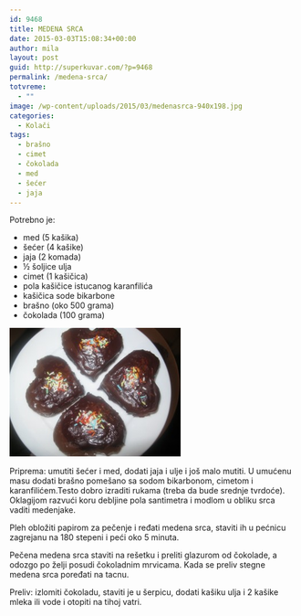 ```yaml
---
id: 9468
title: MEDENA SRCA
date: 2015-03-03T15:08:34+00:00
author: mila
layout: post
guid: http://superkuvar.com/?p=9468
permalink: /medena-srca/
totvreme:
  - ""
image: /wp-content/uploads/2015/03/medenasrca-940x198.jpg
categories:
  - Kolači
tags:
  - brašno
  - cimet
  - čokolada
  - med
  - šećer
  - jaja
---
```

Potrebno je:

  * med (5 kašika)
  * šećer (4 kašike)
  * jaja (2 komada)
  * ½ šoljice ulja
  * cimet (1 kašičica)
  * pola kašičice istucanog karanfilića
  * kašičica sode bikarbone
  * brašno (oko 500 grama)
  * čokolada (100 grama)

[<img class="alignnone size-medium wp-image-9469" src="/wp-content/uploads/2015/03/medenasrca-300x225.jpg" alt="medenasrca" width="300" height="225" />](/wp-content/uploads/2015/03/medenasrca.jpg)

Priprema: umutiti šećer i med, dodati jaja i ulje i još malo mutiti. U umućenu masu dodati brašno pomešano sa sodom bikarbonom, cimetom i karanfilićem.Testo dobro izraditi rukama (treba da bude srednje tvrdoće). Oklagijom razvući koru debljine pola santimetra i modlom u obliku srca vaditi medenjake.

Pleh obložiti papirom za pečenje i ređati medena srca, staviti ih u pećnicu zagrejanu na 180 stepeni i peći oko 5 minuta.

Pečena medena srca staviti na rešetku i preliti glazurom od čokolade, a odozgo po želji posudi čokoladnim mrvicama. Kada se preliv stegne medena srca poređati na tacnu.

Preliv: izlomiti čokoladu, staviti je u šerpicu, dodati kašiku ulja i 2 kašike mleka ili vode i otopiti na tihoj vatri.